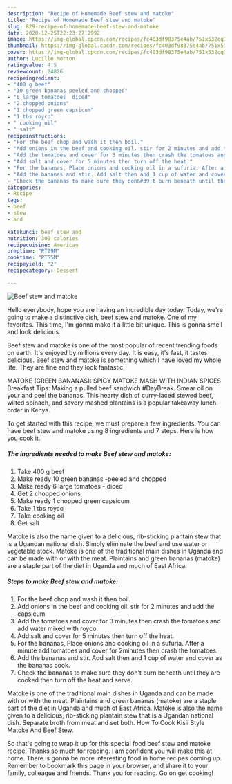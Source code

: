 ```yaml
---
description: "Recipe of Homemade Beef stew and matoke"
title: "Recipe of Homemade Beef stew and matoke"
slug: 829-recipe-of-homemade-beef-stew-and-matoke
date: 2020-12-25T22:23:27.299Z
image: https://img-global.cpcdn.com/recipes/fc403df98375e4ab/751x532cq70/beef-stew-and-matoke-recipe-main-photo.jpg
thumbnail: https://img-global.cpcdn.com/recipes/fc403df98375e4ab/751x532cq70/beef-stew-and-matoke-recipe-main-photo.jpg
cover: https://img-global.cpcdn.com/recipes/fc403df98375e4ab/751x532cq70/beef-stew-and-matoke-recipe-main-photo.jpg
author: Lucille Morton
ratingvalue: 4.5
reviewcount: 24826
recipeingredient:
- "400 g beef"
- "10 green bananas peeled and chopped"
- "6 large tomatoes  diced"
- "2 chopped onions"
- "1 chopped green capsicum"
- "1 tbs royco"
- " cooking oil"
- " salt"
recipeinstructions:
- "For the beef chop and wash it then boil."
- "Add onions in the beef and cooking oil. stir for 2 minutes and add the capsicum"
- "Add the tomatoes and cover for 3 minutes then crash the tomatoes and add water mixed with royco."
- "Add salt and cover for 5 minutes then turn off the heat."
- "For the bananas, Place onions and cooking oil in a sufuria. After a minute add tomatoes and cover for 2minutes then crash the tomatoes."
- "Add the bananas and stir. Add salt then and 1 cup of water and cover as the bananas cook."
- "Check the bananas to make sure they don&#39;t burn beneath until they are cooked then turn off the heat and serve."
categories:
- Recipe
tags:
- beef
- stew
- and

katakunci: beef stew and 
nutrition: 300 calories
recipecuisine: American
preptime: "PT29M"
cooktime: "PT55M"
recipeyield: "2"
recipecategory: Dessert

---
```



![Beef stew and matoke](https://img-global.cpcdn.com/recipes/fc403df98375e4ab/751x532cq70/beef-stew-and-matoke-recipe-main-photo.jpg)

Hello everybody, hope you are having an incredible day today. Today, we're going to make a distinctive dish, beef stew and matoke. One of my favorites. This time, I'm gonna make it a little bit unique. This is gonna smell and look delicious.

Beef stew and matoke is one of the most popular of recent trending foods on earth. It's enjoyed by millions every day. It is easy, it's fast, it tastes delicious. Beef stew and matoke is something which I have loved my whole life. They are fine and they look fantastic.

MATOKE (GREEN BANANAS): SPICY MATOKE MASH WITH INDIAN SPICES Breakfast Tips: Making a pulled beef sandwich #DayBreak. Smear oil on your and peel the bananas. This hearty dish of curry-laced stewed beef, wilted spinach, and savory mashed plantains is a popular takeaway lunch order in Kenya.


To get started with this recipe, we must prepare a few ingredients. You can have beef stew and matoke using 8 ingredients and 7 steps. Here is how you cook it.

<!--inarticleads1-->

##### The ingredients needed to make Beef stew and matoke:

1. Take 400 g beef
1. Make ready 10 green bananas -peeled and chopped
1. Make ready 6 large tomatoes - diced
1. Get 2 chopped onions
1. Make ready 1 chopped green capsicum
1. Take 1 tbs royco
1. Take  cooking oil
1. Get  salt


Matoke is also the name given to a delicious, rib-sticking plantain stew that is a Ugandan national dish. Simply eliminate the beef and use water or vegetable stock. Matoke is one of the traditional main dishes in Uganda and can be made with or with the meat. Plaintains and green bananas (matoke) are a staple part of the diet in Uganda and much of East Africa. 

<!--inarticleads2-->

##### Steps to make Beef stew and matoke:

1. For the beef chop and wash it then boil.
1. Add onions in the beef and cooking oil. stir for 2 minutes and add the capsicum
1. Add the tomatoes and cover for 3 minutes then crash the tomatoes and add water mixed with royco.
1. Add salt and cover for 5 minutes then turn off the heat.
1. For the bananas, Place onions and cooking oil in a sufuria. After a minute add tomatoes and cover for 2minutes then crash the tomatoes.
1. Add the bananas and stir. Add salt then and 1 cup of water and cover as the bananas cook.
1. Check the bananas to make sure they don&#39;t burn beneath until they are cooked then turn off the heat and serve.


Matoke is one of the traditional main dishes in Uganda and can be made with or with the meat. Plaintains and green bananas (matoke) are a staple part of the diet in Uganda and much of East Africa. Matoke is also the name given to a delicious, rib-sticking plantain stew that is a Ugandan national dish. Separate broth from meat and set both. How To Cook Kisii Style Matoke And Beef Stew. 

So that's going to wrap it up for this special food beef stew and matoke recipe. Thanks so much for reading. I am confident you will make this at home. There is gonna be more interesting food in home recipes coming up. Remember to bookmark this page in your browser, and share it to your family, colleague and friends. Thank you for reading. Go on get cooking!
